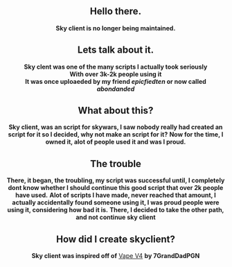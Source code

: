 <div align=center>
  <div line-height=0>
    <h2>Hello there.</h2>
  <b>Sky client is no longer being maintained.</b>
    <h2>Lets talk about it.</h2>
    <b>Sky clent was one of the many scripts I actually took seriously</b>
    <br>
    <b>With over 3k-2k people using it</b>
    <br><b>It was once uploaeded by my friend <i>epicfiedten</i> or now called <i>abondanded</i></b>
    <h2>What about this?</h2>
    <b>Sky client, was an script for skywars, I saw nobody really had created an script for it so I decided, why not make an script for it?</b>
    <b>Now for the time, I owned it, alot of people used it and was I proud.</b>
    <h2>The trouble</h2>
    <b>There, it began, the troubling, my script was successful until, I completely dont know whether I should continue this good script that over 2k people have used.</b>
    <b>Alot of scripts I have made, never reached that amount, I actually accidentally found someone using it, I was proud people were using it, considering how bad it is.</b>
    <b>There, I decided to take the other path, and not continue sky client</b>
    <h2>How did I create skyclient?</h2>
    <b>Sky client was inspired off of</b> <a href="https://github.com/7GrandDadPGN/VapeV4ForRoblox">Vape V4</a> <b>by 7GrandDadPGN</b>
  </div>
</div>
